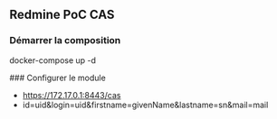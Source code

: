 ## Redmine PoC CAS

### Démarrer la composition

  docker-compose up -d

### Configurer le module

 * https://172.17.0.1:8443/cas
 * id=uid&login=uid&firstname=givenName&lastname=sn&mail=mail

